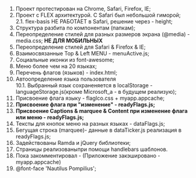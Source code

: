 ﻿1. Проект протестирован на Chrome, Safari, Firefox, IE;
2. Проект с FLEX архитектурой. С Safari был небольшой гиморой;<br />
2.1. flex-basis НЕ РАБОТАЕТ в Safari, решение через - height;
3. Структура разбита по компонентам (папкам);
4. Переопределение стилей для разных размеров экрана (@media) - media.css; **НЕ ДЛЯ МОБИЛЬНЫХ**
5. Переопределение стилей для Safari & Firefox & IE;
6. Взаимосвязанные Top & Left MENU - menuActive.js;
7. Социальные иконки из font-awesome;
8. Меню более чем на 20 языках;
9. Перечень флагов (языков) - index.html;
10. Автоопределение языка пользователя <br />
10.1. Выбранный язык сохраненяется в localStorage - languageStorage.js(кроме Microsoft_a - в будущем реализую);
11. Присвоение флага языку - flagIco.css + myapp.appcache;
12. **Присвоение флага при "изменение" - readyFlags.js;** 
13. **Присвоение Captions & marquee & Content при изменение флага или меню - readyFlags.js;**
14. Тексты для кнопок меню на разных языках - dataFlags.js;
15. Бегущая строка (marquee)- данные в dataTicker.js реализация в readyFlags.js;
16. Задействованы Ramda и jQuery библиотеки;
17. Страницы реализованыпри помощи handlebars шаблонов.
18. Пока закомментировал - (Приложение закэшировано - myapp.appcache)
19. @font-face 'Nautilus Pompilius';
